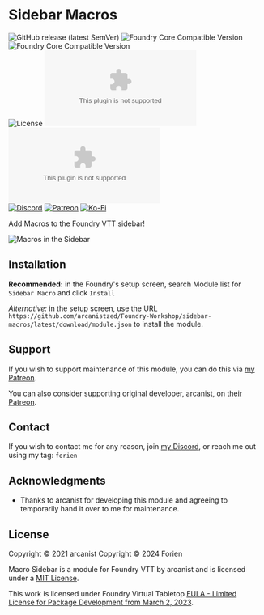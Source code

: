 # Sidebar Macros
![GitHub release (latest SemVer)](https://img.shields.io/github/v/release/Foundry-Workshop/sidebar-macros?style=for-the-badge)
![Foundry Core Compatible Version](https://img.shields.io/badge/dynamic/json.svg?url=https%3A%2F%2Fraw.githubusercontent.com%2FFoundry-Workshop%2Fsidebar-macros%2Fmaster%2Fdist%2Fmodule.json&label=Foundry%20Min%20Version&query=$.compatibility.minimum&colorB=orange&style=for-the-badge)
![Foundry Core Compatible Version](https://img.shields.io/badge/dynamic/json.svg?url=https%3A%2F%2Fraw.githubusercontent.com%2FFoundry-Workshop%2Fsidebar-macros%2Fmaster%2Fdist%2Fmodule.json&label=Foundry%20Verified&query=$.compatibility.verified&colorB=orange&style=for-the-badge)  
![License](https://img.shields.io/github/license/Foundry-Workshop/sidebar-macros?style=for-the-badge) ![GitHub Releases](https://img.shields.io/github/downloads/Foundry-Workshop/sidebar-macros/latest/module.zip?style=for-the-badge)
![GitHub All Releases](https://img.shields.io/github/downloads/Foundry-Workshop/sidebar-macros/module.zip?style=for-the-badge&label=Downloads+total)  
[![Discord](https://img.shields.io/badge/Discord-%235865F2.svg?style=for-the-badge&logo=discord&logoColor=white&link=https%3A%2F%2Fdiscord.gg%2FXkTFv8DRDc)](https://discord.gg/XkTFv8DRDc)
[![Patreon](https://img.shields.io/badge/Patreon-F96854?style=for-the-badge&logo=patreon&logoColor=white)](https://www.patreon.com/foundryworkshop)
[![Ko-Fi](https://img.shields.io/badge/Ko--fi-F16061?style=for-the-badge&logo=ko-fi&logoColor=white)](https://ko-fi.com/forien)

Add Macros to the Foundry VTT sidebar!

![Macros in the Sidebar](https://i.imgur.com/b4GWLoz.png)

## Installation

**Recommended:** in the Foundry's setup screen, search Module list for `Sidebar Macro` and click `Install`

*Alternative:* in the setup screen, use the URL `https://github.com/arcanistzed/Foundry-Workshop/sidebar-macros/latest/download/module.json` to install the module.

## Support

If you wish to support maintenance of this module, you can do this via [my Patreon](https://www.patreon.com/foundryworkshop).

You can also consider supporting original developer, arcanist, on [their Patreon](https://patreon.com/arcanistzed).

## Contact

If you wish to contact me for any reason, join [my Discord](https://discord.gg/XkTFv8DRDc), or reach me out using my tag: `forien`


## Acknowledgments
* Thanks to arcanist for developing this module and agreeing to temporarily hand it over to me for maintenance.

## License

Copyright © 2021 arcanist
Copyright © 2024 Forien

Macro Sidebar is a module for Foundry VTT by arcanist and is licensed under a [MIT License](LICENSE).

This work is licensed under Foundry Virtual Tabletop [EULA - Limited License for Package Development from March 2, 2023](https://foundryvtt.com/article/license/).
